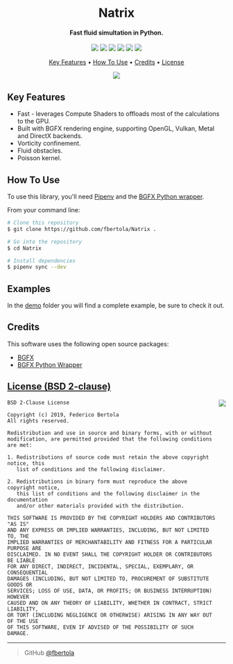 <h1 align="center"> 
  <br>
  Natrix
  <br>
</h1>

<h4 align="center">Fast fluid simultation in Python.</h4>

<p align="center">
  <img src="https://img.shields.io/badge/python-v3.6+-blue.svg">
  <a href="https://travis-ci.com/fbertola/Natrix"><img src="https://travis-ci.com/fbertola/Natrix.svg?branch=master"></a>
  <img src="https://img.shields.io/badge/dependencies-up%20to%20date-brightgreen.svg">
  <a href="https://github.com/fbertola/Natrix/issues"><img src="https://img.shields.io/github/issues/fbertola/Natrix.svg"></a>
  <img src="https://img.shields.io/badge/contributions-welcome-orange.svg">
  <a href="https://opensource.org/licenses/MIT"><img src="https://img.shields.io/badge/license-MIT-blue.svg"></a>
</p>

<p align="center">
  <a href="#key-features">Key Features</a> •
  <a href="#how-to-use">How To Use</a> •
  <a href="#credits">Credits</a> •
  <a href="#license">License</a>
</p>

<p align="center">
  <img src="https://raw.githubusercontent.com/fbertola/Natrix/master/media/screenshot.png">
</p>

## Key Features

* Fast - leverages Compute Shaders to offloads most of the calculations to the GPU.
* Built with BGFX rendering engine, supporting OpenGL, Vulkan, Metal and DirectX backends.
* Vorticity confinement. 
* Fluid obstacles.
* Poisson kernel.

## How To Use

To use this library, you'll need [Pipenv](https://github.com/pypa/pipenv) and the [BGFX Python wrapper](https://github.com/fbertola/bgfx-python).

From your command line:

```bash
# Clone this repository
$ git clone https://github.com/fbertola/Natrix .

# Go into the repository
$ cd Natrix

# Install dependencies
$ pipenv sync --dev
```

## Examples

In the [demo](https://github.com/fbertola/Natrix/tree/demo/demo) folder you will find a complete example, be sure to check it out. 

## Credits

This software uses the following open source packages:

- [BGFX](https://github.com/bkaradzic/bgfx)
- [BGFX Python Wrapper](https://github.com/fbertola/bgfx-python)

[License (BSD 2-clause)](https://raw.githubusercontent.com/fbertola/bgfx-python/master/LICENSE)
-----------------------------------------------------------------------

<a href="http://opensource.org/licenses/BSD-2-Clause" target="_blank">
<img align="right" src="http://opensource.org/trademarks/opensource/OSI-Approved-License-100x137.png">
</a>

    BSD 2-Clause License
    
    Copyright (c) 2019, Federico Bertola
    All rights reserved.
    
    Redistribution and use in source and binary forms, with or without
    modification, are permitted provided that the following conditions are met:
    
    1. Redistributions of source code must retain the above copyright notice, this
       list of conditions and the following disclaimer.
    
    2. Redistributions in binary form must reproduce the above copyright notice,
       this list of conditions and the following disclaimer in the documentation
       and/or other materials provided with the distribution.
    
    THIS SOFTWARE IS PROVIDED BY THE COPYRIGHT HOLDERS AND CONTRIBUTORS "AS IS"
    AND ANY EXPRESS OR IMPLIED WARRANTIES, INCLUDING, BUT NOT LIMITED TO, THE
    IMPLIED WARRANTIES OF MERCHANTABILITY AND FITNESS FOR A PARTICULAR PURPOSE ARE
    DISCLAIMED. IN NO EVENT SHALL THE COPYRIGHT HOLDER OR CONTRIBUTORS BE LIABLE
    FOR ANY DIRECT, INDIRECT, INCIDENTAL, SPECIAL, EXEMPLARY, OR CONSEQUENTIAL
    DAMAGES (INCLUDING, BUT NOT LIMITED TO, PROCUREMENT OF SUBSTITUTE GOODS OR
    SERVICES; LOSS OF USE, DATA, OR PROFITS; OR BUSINESS INTERRUPTION) HOWEVER
    CAUSED AND ON ANY THEORY OF LIABILITY, WHETHER IN CONTRACT, STRICT LIABILITY,
    OR TORT (INCLUDING NEGLIGENCE OR OTHERWISE) ARISING IN ANY WAY OUT OF THE USE
    OF THIS SOFTWARE, EVEN IF ADVISED OF THE POSSIBILITY OF SUCH DAMAGE.


---

> GitHub [@fbertola](https://github.com/fbertola)
